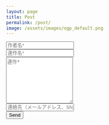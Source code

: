 ```yaml
---
layout: page
title: Post
permalink: /post/
image: /assets/images/ogp_default.png
---
```


<form action="https://formspree.io/f/xldrzejq" method="POST">    
<div class="form-group row mb-3">
  <div class="col-md-6">
  <input class="form-control" type="text" name="name" placeholder="作者名*" required>
  </div>
</div>
<div class="form-group row mb-3">
  <div class="col-md-6">
  <input class="form-control" type="text" name="name" placeholder="連作名*" required>
  </div>
</div>
<textarea rows="8" class="form-control mb-3" name="message" placeholder="連作*" required></textarea> 
<div class="form-group row mb-3">
  <div class="col-md-6">
  <input class="form-control" type="email" name="_replyto" placeholder="連絡先（メールアドレス、SNSのURLなど）*" required>
  </div>
</div>
<input class="btn btn-primary" type="submit" value="Send">
</form>

